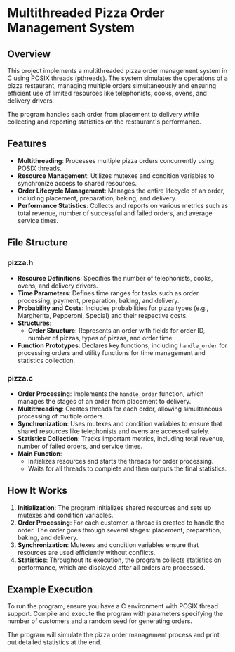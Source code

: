 # Multithreaded Pizza Order Management System

## Overview

This project implements a multithreaded pizza order management system in C using POSIX threads (pthreads). The system simulates the operations of a pizza restaurant, managing multiple orders simultaneously and ensuring efficient use of limited resources like telephonists, cooks, ovens, and delivery drivers.

The program handles each order from placement to delivery while collecting and reporting statistics on the restaurant's performance.

## Features

- **Multithreading**: Processes multiple pizza orders concurrently using POSIX threads.
- **Resource Management**: Utilizes mutexes and condition variables to synchronize access to shared resources.
- **Order Lifecycle Management**: Manages the entire lifecycle of an order, including placement, preparation, baking, and delivery.
- **Performance Statistics**: Collects and reports on various metrics such as total revenue, number of successful and failed orders, and average service times.

## File Structure

### pizza.h

- **Resource Definitions**: Specifies the number of telephonists, cooks, ovens, and delivery drivers.
- **Time Parameters**: Defines time ranges for tasks such as order processing, payment, preparation, baking, and delivery.
- **Probability and Costs**: Includes probabilities for pizza types (e.g., Margherita, Pepperoni, Special) and their respective costs.
- **Structures**:
  - **Order Structure**: Represents an order with fields for order ID, number of pizzas, types of pizzas, and order time.
- **Function Prototypes**: Declares key functions, including `handle_order` for processing orders and utility functions for time management and statistics collection.

### pizza.c

- **Order Processing**: Implements the `handle_order` function, which manages the stages of an order from placement to delivery.
- **Multithreading**: Creates threads for each order, allowing simultaneous processing of multiple orders.
- **Synchronization**: Uses mutexes and condition variables to ensure that shared resources like telephonists and ovens are accessed safely.
- **Statistics Collection**: Tracks important metrics, including total revenue, number of failed orders, and service times.
- **Main Function**:
  - Initializes resources and starts the threads for order processing.
  - Waits for all threads to complete and then outputs the final statistics.

## How It Works

1. **Initialization**: The program initializes shared resources and sets up mutexes and condition variables.
2. **Order Processing**: For each customer, a thread is created to handle the order. The order goes through several stages: placement, preparation, baking, and delivery.
3. **Synchronization**: Mutexes and condition variables ensure that resources are used efficiently without conflicts.
4. **Statistics**: Throughout its execution, the program collects statistics on performance, which are displayed after all orders are processed.

## Example Execution

To run the program, ensure you have a C environment with POSIX thread support. Compile and execute the program with parameters specifying the number of customers and a random seed for generating orders.

The program will simulate the pizza order management process and print out detailed statistics at the end.

